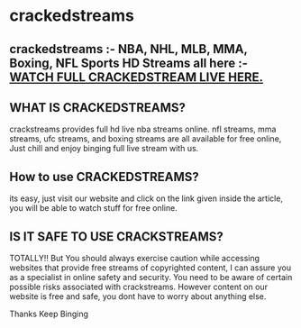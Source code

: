 # crackedstreams

## crackedstreams :- NBA, NHL, MLB, MMA, Boxing, NFL Sports HD Streams all here :- <a href=“https://business-portuguese.blogspot.com/2023/08/crackstreams-watch-live-nfl-nba-nhl-mma.html”>WATCH FULL CRACKEDSTREAM LIVE HERE.</a>

## WHAT IS CRACKEDSTREAMS?
crackstreams provides full hd live nba streams online. nfl streams, mma streams, ufc streams, and boxing streams are all available for free online, Just chill and enjoy binging full live stream with us.

## How to use CRACKEDSTREAMS?
its easy, just visit our website and click on the link given inside the article, you will be able to watch stuff for free online.

## IS IT SAFE TO USE CRACKSTREAMS?

TOTALLY!! But You should always exercise caution while accessing websites that provide free streams of copyrighted content, I can assure you as a specialist in online safety and security. You need to be aware of certain possible risks associated with crackstreams. However content on our website is free and safe, you dont have to worry about anything else.

Thanks
Keep Binging
